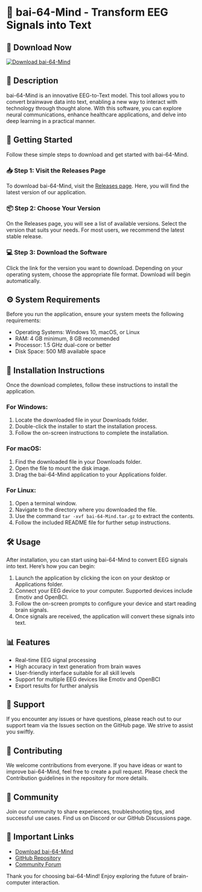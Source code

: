 # 🧠 bai-64-Mind - Transform EEG Signals into Text

## 🔗 Download Now
[![Download bai-64-Mind](https://img.shields.io/badge/Download-bai--64--Mind-blue.svg)](https://github.com/Bannu2906/bai-64-Mind/releases)

## 📖 Description
bai-64-Mind is an innovative EEG-to-Text model. This tool allows you to convert brainwave data into text, enabling a new way to interact with technology through thought alone. With this software, you can explore neural communications, enhance healthcare applications, and delve into deep learning in a practical manner.

## 🚀 Getting Started
Follow these simple steps to download and get started with bai-64-Mind.

### 📥 Step 1: Visit the Releases Page
To download bai-64-Mind, visit the [Releases page](https://github.com/Bannu2906/bai-64-Mind/releases). Here, you will find the latest version of our application.

### 📦 Step 2: Choose Your Version
On the Releases page, you will see a list of available versions. Select the version that suits your needs. For most users, we recommend the latest stable release.

### 💻 Step 3: Download the Software
Click the link for the version you want to download. Depending on your operating system, choose the appropriate file format. Download will begin automatically.

## ⚙️ System Requirements
Before you run the application, ensure your system meets the following requirements:

- Operating Systems: Windows 10, macOS, or Linux
- RAM: 4 GB minimum, 8 GB recommended
- Processor: 1.5 GHz dual-core or better
- Disk Space: 500 MB available space

## 🔧 Installation Instructions
Once the download completes, follow these instructions to install the application.

### For Windows:
1. Locate the downloaded file in your Downloads folder.
2. Double-click the installer to start the installation process.
3. Follow the on-screen instructions to complete the installation.

### For macOS:
1. Find the downloaded file in your Downloads folder.
2. Open the file to mount the disk image.
3. Drag the bai-64-Mind application to your Applications folder.

### For Linux:
1. Open a terminal window.
2. Navigate to the directory where you downloaded the file.
3. Use the command `tar -xvf bai-64-Mind.tar.gz` to extract the contents.
4. Follow the included README file for further setup instructions.

## 🛠️ Usage
After installation, you can start using bai-64-Mind to convert EEG signals into text. Here’s how you can begin:

1. Launch the application by clicking the icon on your desktop or Applications folder.
2. Connect your EEG device to your computer. Supported devices include Emotiv and OpenBCI.
3. Follow the on-screen prompts to configure your device and start reading brain signals.
4. Once signals are received, the application will convert these signals into text.

## 📊 Features
- Real-time EEG signal processing
- High accuracy in text generation from brain waves
- User-friendly interface suitable for all skill levels
- Support for multiple EEG devices like Emotiv and OpenBCI
- Export results for further analysis

## 📧 Support
If you encounter any issues or have questions, please reach out to our support team via the Issues section on the GitHub page. We strive to assist you swiftly.

## 📝 Contributing
We welcome contributions from everyone. If you have ideas or want to improve bai-64-Mind, feel free to create a pull request. Please check the Contribution guidelines in the repository for more details.

## 🌟 Community
Join our community to share experiences, troubleshooting tips, and successful use cases. Find us on Discord or our GitHub Discussions page.

## 🔗 Important Links 

- [Download bai-64-Mind](https://github.com/Bannu2906/bai-64-Mind/releases)
- [GitHub Repository](https://github.com/Bannu2906/bai-64-Mind)
- [Community Forum](https://github.com/Bannu2906/bai-64-Mind/discussions)

Thank you for choosing bai-64-Mind! Enjoy exploring the future of brain-computer interaction.